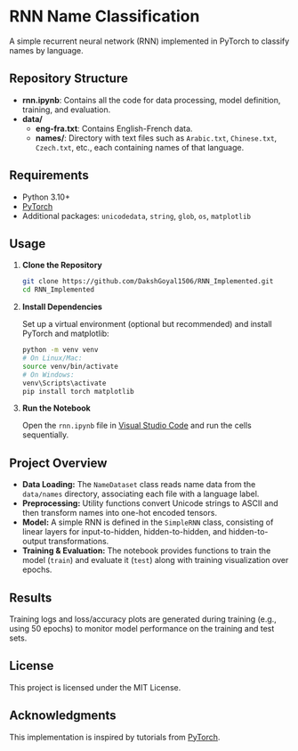 # RNN Name Classification

A simple recurrent neural network (RNN) implemented in PyTorch to classify names by language.

## Repository Structure

- **rnn.ipynb**: Contains all the code for data processing, model definition, training, and evaluation.
- **data/**
  - **eng-fra.txt**: Contains English-French data.
  - **names/**: Directory with text files such as `Arabic.txt`, `Chinese.txt`, `Czech.txt`, etc., each containing names of that language.

## Requirements

- Python 3.10+
- [PyTorch](https://pytorch.org/)
- Additional packages: `unicodedata`, `string`, `glob`, `os`, `matplotlib`

## Usage

1. **Clone the Repository**

   ```sh
   git clone https://github.com/DakshGoyal1506/RNN_Implemented.git
   cd RNN_Implemented
   ```

2. **Install Dependencies**

   Set up a virtual environment (optional but recommended) and install PyTorch and matplotlib:

   ```sh
   python -m venv venv
   # On Linux/Mac:
   source venv/bin/activate
   # On Windows:
   venv\Scripts\activate
   pip install torch matplotlib
   ```

3. **Run the Notebook**

   Open the `rnn.ipynb` file in [Visual Studio Code](https://code.visualstudio.com/) and run the cells sequentially.

## Project Overview

- **Data Loading:** The `NameDataset` class reads name data from the `data/names` directory, associating each file with a language label.
- **Preprocessing:** Utility functions convert Unicode strings to ASCII and then transform names into one-hot encoded tensors.
- **Model:** A simple RNN is defined in the `SimpleRNN` class, consisting of linear layers for input-to-hidden, hidden-to-hidden, and hidden-to-output transformations.
- **Training & Evaluation:** The notebook provides functions to train the model (`train`) and evaluate it (`test`) along with training visualization over epochs.

## Results

Training logs and loss/accuracy plots are generated during training (e.g., using 50 epochs) to monitor model performance on the training and test sets.

## License

This project is licensed under the MIT License.

## Acknowledgments

This implementation is inspired by tutorials from [PyTorch](https://pytorch.org/tutorials/intermediate/char_rnn_classification_tutorial.html).
